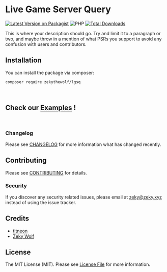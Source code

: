 # Live Game Server Query

[![Latest Version on Packagist](https://img.shields.io/packagist/v/zekythewolf/lgsq.svg?style=for-the-badge&color=%23fff)](https://packagist.org/packages/zekythewolf/lgsq)
![PHP](https://img.shields.io/badge/PHP-8.2.x-%23fff?style=for-the-badge)
[![Total Downloads](https://img.shields.io/packagist/dt/zekythewolf/lgsq.svg?style=for-the-badge&color=%23fff)](https://packagist.org/packages/zekythewolf/lgsq)


This is where your description should go. Try and limit it to a paragraph or two, and maybe throw in a mention of what PSRs you support to avoid any confusion with users and contributors.

## Installation

You can install the package via composer:

```bash
composer require zekythewolf/lgsq
```
<br />

## Check our [Examples](EXAMPLES.md) !

<br />

### Changelog

Please see [CHANGELOG](CHANGELOG.md) for more information what has changed recently.

## Contributing

Please see [CONTRIBUTING](CONTRIBUTING.md) for details.

### Security

If you discover any security related issues, please email at zeky@zeky.xyz instead of using the issue tracker.

## Credits

-   [tltneon](https://github.com/tltneon/lgsl)
-   [Zeky Wolf](https://github.com/zekythewolf)

## License

The MIT License (MIT). Please see [License File](LICENSE.md) for more information.
